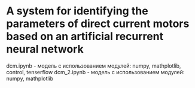 # A system for identifying the parameters of direct current motors based on an artificial recurrent neural network

dcm.ipynb - модель с использованием модулей: numpy, mathplotlib, control, tenserflow
dcm_2.ipynb - модель с использованием модулей: numpy, mathplotlib
